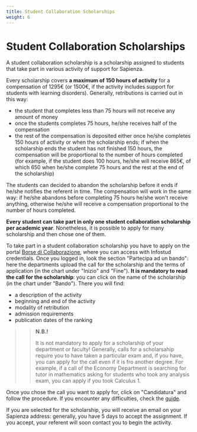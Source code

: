 ```yaml
---
title: Student Collaboration Scholarships
weight: 6
---
```

# Student Collaboration Scholarships

A student collaboration scholarship is a scholarship assigned to students that take part in various activity of support for Sapienza.

Every scholarship covers **a maximum of 150 hours of activity** for a compensation of 1295€ (or 1500€, if the activity includes support for students with learning disorders). Generally, retributions is carried out in this way:
- the student that completes less than 75 hours will not receive any amount of money
- once the students completes 75 hours, he/she receives half of the compensation
- the rest of the compensation is deposited either once he/she completes 150 hours of activity or when the scholarship ends; if when the scholarship ends the student has not finished 150 hours, the compensation will be proportional to the number of hours completed (for example, if the student does 100 hours, he/she will receive 865€, of which 650 when he/she complete 75 hours and the rest at the end of the scholarship)

The students can decided to abandon the scholarship before it ends if he/she notifies the referent in time. The compensation will work in the same way: if he/she abandons before completing 75 hours he/she won't receive anything, otherwise he/she will receive a compensation proportional to the number of hours completed.

**Every student can take part in only one student collaboration scholarship per academic year**. Nonetheless, it is possible to apply for many scholarship and then chose one of them.

To take part in a student collaboration scholarship you have to apply on the portal [Borse di Collaborazione](https://borsecollaborazione.uniroma1.it/),
where you can access with Infostud credentials. Once you logged in, look the section "Partecipa ad un bando": here the departments upload the call for the scholarship and the terms of application (in the chart under "Inizio" and "Fine"). **It is mandatory to read the call for the scholarship**: you can click on the name of the scholarship (in the chart under "Bando"). There you will find:
- a description of the activity
- beginning and end of the activity 
- modality of retribution
- admission requirements
- publication dates of the ranking

>> **N.B.!**
>>
>> It is not mandatory to apply for a scholarship of your department or faculty! Generally, calls for a scholarsahip require you to have taken a particular exam and, if you have, you can apply for the call even if it is fro another degree. For example, if a call of the Economy Department is searching for tutor in mathematics asking for students who took any analysis exam, you can apply if you took Calculus 1.

Once you chose the call you want to apply for, click on "Candidatura" and follow the procedure. If you encounter any difficulties, check the [guide](https://www.uniroma1.it/sites/default/files/field_file_allegati/manuale_studente_0.pdf). 

If you are selected for the scholarship, you will receive an email on your Sapienza address: generally, you have 5 days to accept the assignment. If you accept, your referent will soon contact you to begin the activity.